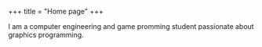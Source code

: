 +++
title = "Home page"
+++

I am a computer engineering and game promming student passionate about graphics programming.